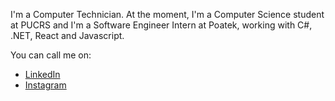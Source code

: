 
I'm a Computer Technician. 
At the moment, I'm a Computer Science student at PUCRS and I'm a Software Engineer Intern at Poatek, working with C#, .NET, React and Javascript. 

You can call me on: 
* [LinkedIn](https://www.linkedin.com/in/morgana-weber-280295142/)
* [Instagram](https://www.instagram.com/_morganaweber_/)

